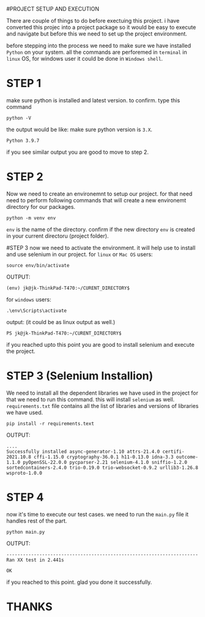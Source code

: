 #PROJECT SETUP AND EXECUTION


There are couple of things to do before exectuing this project.  i have converted this projec into a 
project package so it would be easy to execute and navigate but before this we need to set up the 
project environment.

before stepping into the process we need to make sure we have installed `Python` on your system. 
all the commands are perforemed in  `terminal` in `linux` OS, for windows user it could be done in `Windows shell`.


# STEP 1
make sure python is installed and latest version. to confirm. type this command
        
    python -V

the output would be like: make sure python version is `3.X`.
    
    Python 3.9.7

if you see similar output you are good to move to step 2.

# STEP 2
Now we need to create an environemnt to setup our project. for that need need to perform following commands that will create a new environemt directory for our packages. 

    python -m venv env

`env` is the name of the directory. confirm if the new  directory `env` is created in your current directoru (project folder). 

#STEP 3
now we need to activate the environment. it will help use to install and use selenium in our project. 
for `linux` or `Mac OS` users:

    source env/bin/activate

OUTPUT:

    (env) jk@jk-ThinkPad-T470:~/CURENT_DIRECTORY$ 

for `windows`  users:

    .\env\Scripts\activate

output: (it could be as linux output as well.)

    PS jk@jk-ThinkPad-T470:~/CURENT_DIRECTORY$ 


if you reached upto this point you are good to install selenium and execute the project.


# STEP 3 (Selenium Installion)
We need to install all the dependent libraries we have used in the project for that we need to run this command. this will install `selenium` as well. `requirements.txt` file contains all the list of libraries and versions of libraries we have used.


    pip install -r requirements.text


OUTPUT:

    .... 
    Successfully installed async-generator-1.10 attrs-21.4.0 certifi-2021.10.8 cffi-1.15.0 cryptography-36.0.1 h11-0.13.0 idna-3.3 outcome-1.1.0 pyOpenSSL-22.0.0 pycparser-2.21 selenium-4.1.0 sniffio-1.2.0 sortedcontainers-2.4.0 trio-0.19.0 trio-websocket-0.9.2 urllib3-1.26.8 wsproto-1.0.0


# STEP 4
now it's time to execute our test cases. we need to run the `main.py` file it handles rest of the part.


    python main.py

OUTPUT:

    ----------------------------------------------------------------------
    Ran XX test in 2.441s

    OK

if you reached to this point. glad you done it successfully.

# THANKS
